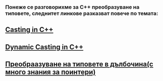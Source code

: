 ### Понеже се разговорихме за C++ преобразуване на типовете, следнитет линкове разказват повече по темата:
## [Casting in C++](https://www.youtube.com/watch?v=pWZS1MtxI-A&ab_channel=TheCherno)
## [Dynamic Casting in C++](https://www.youtube.com/watch?v=CiHfz6pTolQ&ab_channel=TheCherno)
## [Преобраазуване на типовете в дълбочина(с много знания за поинтери)](https://www.youtube.com/watch?v=8egZ_5GA9Bc&ab_channel=TheCherno)

